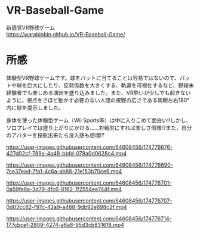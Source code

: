 # VR-Baseball-Game
新感覚VR野球ゲーム<Br>
https://warabinbin.github.io/VR-Baseball-Game/ <Br>

# 所感
体験型VR野球ゲームです。球をバットに当てることは容易ではないので、バットや球を巨大にしたり、反発係数を大きくする、軌道を可視化するなど、野球未経験者でも楽しめる演出を盛り込みました。また、VR酔いが少しでも起きないように，視点をさほど動かす必要のない人間の視野の広さである両眼左右180°内に球を提示しました。<BR>

身体を使った体験型ゲーム（Wii Sports等）は中に入りこめて面白い!!しかし、ソロプレイでは盛り上がりにかける......対戦型にすれば楽しさ倍増!?また、自分のアバターを投影出来たら没入感も倍増!?<Br>



https://user-images.githubusercontent.com/64608456/174776676-427d02cf-789a-4a48-bbfd-078a0d0628c4.mp4



https://user-images.githubusercontent.com/64608456/174776690-7ce37ead-7fa1-4c6a-ab88-21e153b70ce6.mp4



https://user-images.githubusercontent.com/64608456/174776701-0a59fe6a-3d79-4fc6-8162-1f2554ee744f.mp4



https://user-images.githubusercontent.com/64608456/174776707-0d03cc82-f97c-42a9-a488-9db92e898c2f.mp4



https://user-images.githubusercontent.com/64608456/174776714-177cbcef-2809-4274-a6a8-95d3cb831618.mp4


